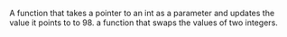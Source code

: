 A function that takes a pointer to an int as a parameter and updates the value it points to to 98.
a function that swaps the values of two integers.

